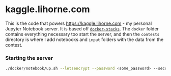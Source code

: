 # kaggle.lihorne.com

This is the code that powers https://kaggle.lihorne.com - my personal Jupyter Notebook server. It is based off [`docker-stacks`](https://github.com/jupyter/docker-stacks/tree/master/examples/docker-compose). The `docker` folder contains everything necessary too start the server, and then the `contests` directory is where I add notebooks and `input` folders with the data from the contest.

### Starting the server

```bash
./docker/notebook/up.sh --letsencrypt --password <some_password> --secrets kaggle.lihorne.com-secrets
```
